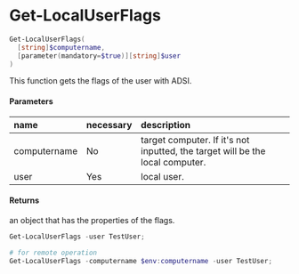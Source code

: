 # Get-LocalUserFlags
``` powershell
Get-LocalUserFlags(
  [string]$computername,
  [parameter(mandatory=$true)][string]$user
)
```
This function gets the flags of the user with ADSI.

#### Parameters
|name|necessary|description|
|:--|:--|:--|
| computername | No | target computer. If it's not inputted, the target will be the local computer. |
| user | Yes | local user. |

#### Returns
an object that has the properties of the flags.

``` powershell
Get-LocalUserFlags -user TestUser;

# for remote operation
Get-LocalUserFlags -computername $env:computername -user TestUser;
```
